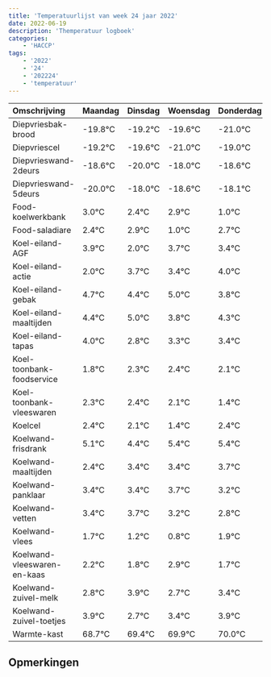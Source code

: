 ```yaml
---
title: 'Temperatuurlijst van week 24 jaar 2022'
date: 2022-06-19
description: 'Themperatuur logboek'
categories:
    - 'HACCP'
tags:
    - '2022'
    - '24'
    - '202224'
    - 'temperatuur'
---
```

|Omschrijving|Maandag|Dinsdag|Woensdag|Donderdag|Vrijdag|Zaterdag|Zondag|
|:---|:---|:---|:---|:---|:---|:---|:---|
|Diepvriesbak-brood|-19.8°C|-19.2°C|-19.6°C|-21.0°C|-19.0°C|-19.6°C|-19.1°C|
|Diepvriescel|-19.2°C|-19.6°C|-21.0°C|-19.0°C|-19.6°C|-19.1°C|-21.0°C|
|Diepvrieswand-2deurs|-18.6°C|-20.0°C|-18.0°C|-18.6°C|-18.1°C|-20.0°C|-18.3°C|
|Diepvrieswand-5deurs|-20.0°C|-18.0°C|-18.6°C|-18.1°C|-20.0°C|-18.3°C|-18.6°C|
|Food-koelwerkbank|3.0°C|2.4°C|2.9°C|1.0°C|2.7°C|2.4°C|3.0°C|
|Food-saladiare|2.4°C|2.9°C|1.0°C|2.7°C|2.4°C|3.0°C|1.8°C|
|Koel-eiland-AGF|3.9°C|2.0°C|3.7°C|3.4°C|4.0°C|2.8°C|3.3°C|
|Koel-eiland-actie|2.0°C|3.7°C|3.4°C|4.0°C|2.8°C|3.3°C|3.4°C|
|Koel-eiland-gebak|4.7°C|4.4°C|5.0°C|3.8°C|4.3°C|4.4°C|4.1°C|
|Koel-eiland-maaltijden|4.4°C|5.0°C|3.8°C|4.3°C|4.4°C|4.1°C|3.4°C|
|Koel-eiland-tapas|4.0°C|2.8°C|3.3°C|3.4°C|3.1°C|2.4°C|3.4°C|
|Koel-toonbank-foodservice|1.8°C|2.3°C|2.4°C|2.1°C|1.4°C|2.4°C|2.4°C|
|Koel-toonbank-vleeswaren|2.3°C|2.4°C|2.1°C|1.4°C|2.4°C|2.4°C|2.7°C|
|Koelcel|2.4°C|2.1°C|1.4°C|2.4°C|2.4°C|2.7°C|2.2°C|
|Koelwand-frisdrank|5.1°C|4.4°C|5.4°C|5.4°C|5.7°C|5.2°C|4.8°C|
|Koelwand-maaltijden|2.4°C|3.4°C|3.4°C|3.7°C|3.2°C|2.8°C|3.9°C|
|Koelwand-panklaar|3.4°C|3.4°C|3.7°C|3.2°C|2.8°C|3.9°C|2.7°C|
|Koelwand-vetten|3.4°C|3.7°C|3.2°C|2.8°C|3.9°C|2.7°C|3.4°C|
|Koelwand-vlees|1.7°C|1.2°C|0.8°C|1.9°C|0.7°C|1.4°C|1.9°C|
|Koelwand-vleeswaren-en-kaas|2.2°C|1.8°C|2.9°C|1.7°C|2.4°C|2.9°C|3.0°C|
|Koelwand-zuivel-melk|2.8°C|3.9°C|2.7°C|3.4°C|3.9°C|4.0°C|4.0°C|
|Koelwand-zuivel-toetjes|3.9°C|2.7°C|3.4°C|3.9°C|4.0°C|4.0°C|3.8°C|
|Warmte-kast|68.7°C|69.4°C|69.9°C|70.0°C|70.0°C|69.8°C|69.9°C|

## Opmerkingen


